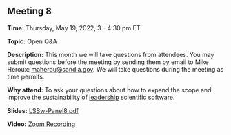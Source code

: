 ## Meeting 8

**Time:** Thursday, May 19, 2022, 3 - 4:30 pm ET

**Topic:** Open Q&A 

**Description:** This month we will take questions from attendees.  You may submit questions before the meeting by sending them by email to Mike Heroux: <maherou@sandia.gov>.  We will take questions during the meeting as time permits.

**Why attend:** To ask your questions about how to expand the scope and improve the sustainability of [leadership](LeadershipDefinition.md) scientific software.

**Slides:** [LSSw-Panel8.pdf](files/LSSwMeeting8Panel.pdf)

**Video:** [Zoom Recording](https://exascaleproject.zoomgov.com/rec/share/iRDk233IpuV7mCZctXv307kb35Fw89zmuOb_Gh6ak_BijWWmtuqX04PEqYQAxEc.C8aGdxZ-nnQEx7fn?startTime=1652986915000)
